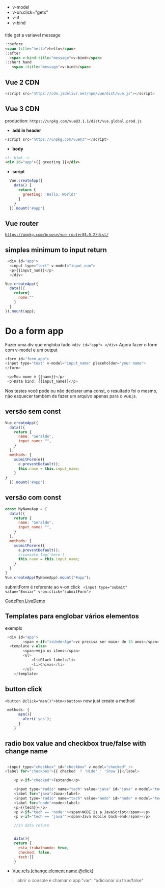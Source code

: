 - v-model
- v-on:click="getx"
- v-if
- v-bind

### 

title get a variavel message
```html
::before
<span title="hello">hello</span>
::after
  <span v-bind:title="message">v-bind</span>
::short hand
   <span :title="message">v-bind</span>
```

## Vue 2 CDN

```js
<script src="https://cdn.jsdelivr.net/npm/vue/dist/vue.js"></script>
```


## Vue 3 CDN

production: `https://unpkg.com/vue@3.1.1/dist/vue.global.prod.js`

- **add in header**
```js
<script src="https://unpkg.com/vue@3"></script>
```
- **body**
```html
<!--html-->
<div id="app">{{ greeting }}</div>
```

- **script**
```js
  Vue.createApp({
    data() {
      return {
        greeting: 'Hello, World!'
      }
    }
  }).mount('#app')
```

## Vue router
[`https://unpkg.com/browse/vue-router@3.0.2/dist/`](https://unpkg.com/browse/vue-router@3.0.2/dist/)


## simples minimum to input return
```js
 <div id="app">
  <input type="text" v-model="input_num">
  <p>{{input_num}}</p>
  </div>

Vue.createApp({
  data(){
    return{
      nome:""
    }
  }
}).mount(app);

```

# Do a form app

Fazer uma div que engloba tudo `<div id="app"> </div>` 
Agora fazer o form com v-model e um output
```js
<form id="form_app">
<input type="text" v-model="input_name" placeholder="your name">
</form>

 <p>Meu nome é {{name}}</p>
 <p>Data bind: {{input_name}}</p>
```

Nos testes você pode ou não declarar uma const, o resultado foi o mesmo, não esquecer também de fazer um arquivo apenas para o vue.js.

## versão sem const
```js
Vue.createApp({
  data(){
    return {
      name: "Geraldo",
      input_name: "",
    }
  },
  methods: {
    submitForm(e){
      e.preventDefault();
      this.name = this.input_name;
    }
}
  }).mount('#app')

```

## versão com const
```js
const MyNameApp = {
  data(){
    return {
      name: "Geraldo",
      input_name: "",
    }
  },
  methods: {
    submitForm(e){
      e.preventDefault();
      //console.log('here')
      this.name = this.input_name;
    }
  }
}
Vue.createApp(MyNameApp).mount("#app");

```

submitForm é referente ao v-on:click
` <input type="submit" value="Enviar" v-on:click="submitForm">`

[CodePen LiveDemo](https://codepen.io/geraldopcf/pen/ExEMjob)

## Templates para englobar vários elementos
exemplo
```js
 <div id="app">
        <span v-if="isUnderAge">vc precisa ser maior de 18 anos</span>
  <template v-else>
        <span>veja os itens</span>
        <ul>
            <li>Black label</li>
            <li>Chivas</li>
        </ul>
    </template>

```

## button click
`<button @click="msn()">btn</button>` now just create a method

```js
 methods: {
      msn(){
        alert('yes');
      }
    }
```


## radio box value and checkbox true/false with change name

```js

 <input type="checkbox" id="checkbox" v-model="checked" />
<label for="checkbox">{{ checked  ? 'Hide' : 'Show'}}</label>

    <p v-if="checked">Testando</p>

    <input type="radio" name="tech" value="java" id="java" v-model="tech">
    <label for="java">Java</label>
    <input type="radio" name="tech" value="node" id="node" v-model="tech">
    <label for="node">node</label>
    <p>{{tech}}</p>
    <p v-if="tech == 'node'"><span>NODE is a JavaScript</span></p>
    <p v-if="tech == 'java'"><span>Java mobile back-end</span></p>

    //in data return


    data(){
    return {
      esta_trabalhando: true,
      checked: false,
      tech:[]
    }

```

- [Vue refs (change element name @click)](https://www.nicesnippets.com/blog/vue-js-get-element-by-id-example)

> abrir o console e chamar o app."var". "adicionar ou true/false"